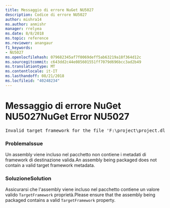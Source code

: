 ```yaml
---
title: Messaggio di errore NuGet NU5027
description: Codice di errore NU5027
author: mishra14
ms.author: anmishr
manager: rrelyea
ms.date: 8/8/2018
ms.topic: reference
ms.reviewer: anangaur
f1_keywords:
- NU5027
ms.openlocfilehash: 079682345af7f0069deff5ab63219a18f364d12c
ms.sourcegitcommit: c643dd2c44e085601551ff7079d696bcc3ad2b49
ms.translationtype: MT
ms.contentlocale: it-IT
ms.lasthandoff: 08/21/2018
ms.locfileid: "40248234"
---
```

# <a name="nuget-error-nu5027"></a><span data-ttu-id="ea2d0-103">Messaggio di errore NuGet NU5027</span><span class="sxs-lookup"><span data-stu-id="ea2d0-103">NuGet Error NU5027</span></span>
<pre>Invalid target framework for the file 'F:\project\project.dll'.</pre>

### <a name="issue"></a><span data-ttu-id="ea2d0-104">Problema</span><span class="sxs-lookup"><span data-stu-id="ea2d0-104">Issue</span></span>

<span data-ttu-id="ea2d0-105">Un assembly viene incluso nel pacchetto non contiene i metadati di framework di destinazione valida.</span><span class="sxs-lookup"><span data-stu-id="ea2d0-105">An assembly being packaged does not contain a valid target framework metadata.</span></span>


### <a name="solution"></a><span data-ttu-id="ea2d0-106">Soluzione</span><span class="sxs-lookup"><span data-stu-id="ea2d0-106">Solution</span></span>

<span data-ttu-id="ea2d0-107">Assicurarsi che l'assembly viene incluso nel pacchetto contiene un valore valido `TargetFramework` proprietà.</span><span class="sxs-lookup"><span data-stu-id="ea2d0-107">Please ensure that the assembly being packaged contains a valid `TargetFramework` property.</span></span>

